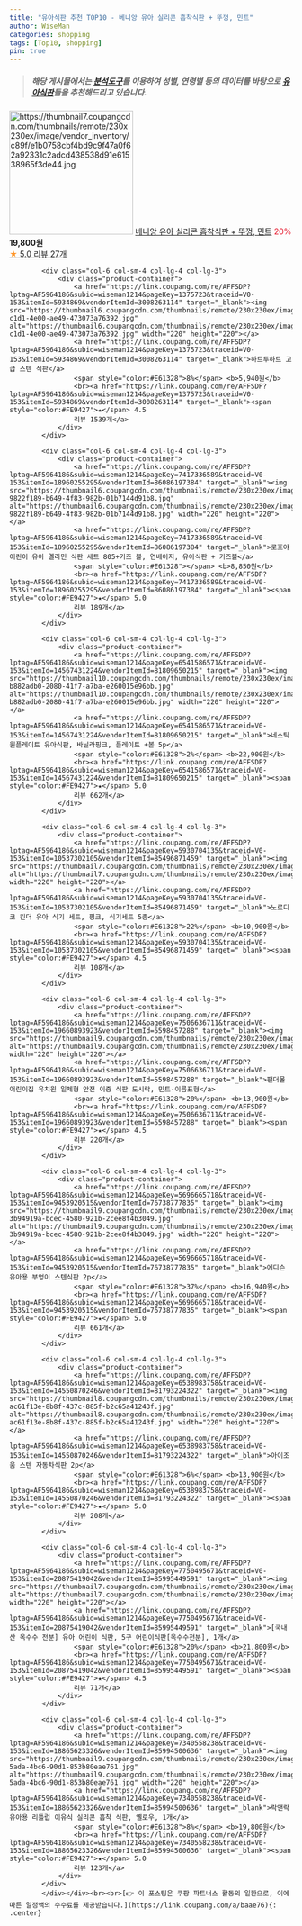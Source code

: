 ```yaml
---
title: "유아식판 추천 TOP10 - 베니앙 유아 실리콘 흡착식판 + 뚜껑, 민트"
author: WiseMan
categories: shopping
tags: [Top10, shopping]
pin: true
---
```


> ##### 해당 게시물에서는 [**분석도구**](https://itemscout.io/)를 이용하여 **성별**, **연령별** 등의 데이터를 바탕으로 [**유아식판**](https://link.coupang.com/a/baae76)들을 추천해드리고 있습니다.
<div class="container"><div class="row">
            <div class="col-6 col-sm-4 col-lg-4 col-lg-3">
                <div class="product-container">
                    <a href="https://link.coupang.com/re/AFFSDP?lptag=AF5964186&subid=wiseman1214&pageKey=1784909762&traceid=V0-153&itemId=18739174914&vendorItemId=85871494431" target="_blank"><img src="https://thumbnail7.coupangcdn.com/thumbnails/remote/230x230ex/image/vendor_inventory/c89f/e1b0758cbf4bd9c9f47a0f62a92331c2adcd438538d91e61538965f3de44.jpg" alt="https://thumbnail7.coupangcdn.com/thumbnails/remote/230x230ex/image/vendor_inventory/c89f/e1b0758cbf4bd9c9f47a0f62a92331c2adcd438538d91e61538965f3de44.jpg" width="220" height="220"></a>
                    <a href="https://link.coupang.com/re/AFFSDP?lptag=AF5964186&subid=wiseman1214&pageKey=1784909762&traceid=V0-153&itemId=18739174914&vendorItemId=85871494431" target="_blank">베니앙 유아 실리콘 흡착식판 + 뚜껑, 민트</a>
                    <span style="color:#E61328">20%</span> <b>19,800원</b>
                    <br><a href="https://link.coupang.com/re/AFFSDP?lptag=AF5964186&subid=wiseman1214&pageKey=1784909762&traceid=V0-153&itemId=18739174914&vendorItemId=85871494431" target="_blank"><span style="color:#FE9427">★</span> 5.0
                    리뷰 27개</a>
                </div>
            </div>
            
            <div class="col-6 col-sm-4 col-lg-4 col-lg-3">
                <div class="product-container">
                    <a href="https://link.coupang.com/re/AFFSDP?lptag=AF5964186&subid=wiseman1214&pageKey=1375723&traceid=V0-153&itemId=5934869&vendorItemId=3008263114" target="_blank"><img src="https://thumbnail6.coupangcdn.com/thumbnails/remote/230x230ex/image/product/image/vendoritem/2019/03/04/3008263114/42dc9714-c1d1-4e00-ae49-473073a76392.jpg" alt="https://thumbnail6.coupangcdn.com/thumbnails/remote/230x230ex/image/product/image/vendoritem/2019/03/04/3008263114/42dc9714-c1d1-4e00-ae49-473073a76392.jpg" width="220" height="220"></a>
                    <a href="https://link.coupang.com/re/AFFSDP?lptag=AF5964186&subid=wiseman1214&pageKey=1375723&traceid=V0-153&itemId=5934869&vendorItemId=3008263114" target="_blank">하트투하트 고급 스텐 식판</a>
                    <span style="color:#E61328">8%</span> <b>5,940원</b>
                    <br><a href="https://link.coupang.com/re/AFFSDP?lptag=AF5964186&subid=wiseman1214&pageKey=1375723&traceid=V0-153&itemId=5934869&vendorItemId=3008263114" target="_blank"><span style="color:#FE9427">★</span> 4.5
                    리뷰 1539개</a>
                </div>
            </div>
            
            <div class="col-6 col-sm-4 col-lg-4 col-lg-3">
                <div class="product-container">
                    <a href="https://link.coupang.com/re/AFFSDP?lptag=AF5964186&subid=wiseman1214&pageKey=7417336589&traceid=V0-153&itemId=18960255295&vendorItemId=86086197384" target="_blank"><img src="https://thumbnail6.coupangcdn.com/thumbnails/remote/230x230ex/image/retail/images/296076578661901-9822f189-b649-4f83-982b-01b7144d91b8.jpg" alt="https://thumbnail6.coupangcdn.com/thumbnails/remote/230x230ex/image/retail/images/296076578661901-9822f189-b649-4f83-982b-01b7144d91b8.jpg" width="220" height="220"></a>
                    <a href="https://link.coupang.com/re/AFFSDP?lptag=AF5964186&subid=wiseman1214&pageKey=7417336589&traceid=V0-153&itemId=18960255295&vendorItemId=86086197384" target="_blank">로흐야 어린이 유아 멜라민 식판 세트 805+키즈 볼, 연베이지, 유아식판 + 키즈볼</a>
                    <span style="color:#E61328"></span> <b>8,850원</b>
                    <br><a href="https://link.coupang.com/re/AFFSDP?lptag=AF5964186&subid=wiseman1214&pageKey=7417336589&traceid=V0-153&itemId=18960255295&vendorItemId=86086197384" target="_blank"><span style="color:#FE9427">★</span> 5.0
                    리뷰 189개</a>
                </div>
            </div>
            
            <div class="col-6 col-sm-4 col-lg-4 col-lg-3">
                <div class="product-container">
                    <a href="https://link.coupang.com/re/AFFSDP?lptag=AF5964186&subid=wiseman1214&pageKey=6541586571&traceid=V0-153&itemId=14567431224&vendorItemId=81809650215" target="_blank"><img src="https://thumbnail10.coupangcdn.com/thumbnails/remote/230x230ex/image/retail/images/2636848488666095-b882adb0-2080-41f7-a7ba-e260015e96bb.jpg" alt="https://thumbnail10.coupangcdn.com/thumbnails/remote/230x230ex/image/retail/images/2636848488666095-b882adb0-2080-41f7-a7ba-e260015e96bb.jpg" width="220" height="220"></a>
                    <a href="https://link.coupang.com/re/AFFSDP?lptag=AF5964186&subid=wiseman1214&pageKey=6541586571&traceid=V0-153&itemId=14567431224&vendorItemId=81809650215" target="_blank">네스틱 원플레이트 유아식판, 바닐라핑크, 플레이트 +볼 5p</a>
                    <span style="color:#E61328">2%</span> <b>22,900원</b>
                    <br><a href="https://link.coupang.com/re/AFFSDP?lptag=AF5964186&subid=wiseman1214&pageKey=6541586571&traceid=V0-153&itemId=14567431224&vendorItemId=81809650215" target="_blank"><span style="color:#FE9427">★</span> 5.0
                    리뷰 662개</a>
                </div>
            </div>
            
            <div class="col-6 col-sm-4 col-lg-4 col-lg-3">
                <div class="product-container">
                    <a href="https://link.coupang.com/re/AFFSDP?lptag=AF5964186&subid=wiseman1214&pageKey=5930704135&traceid=V0-153&itemId=10537302105&vendorItemId=85496871459" target="_blank"><img src="https://thumbnail7.coupangcdn.com/thumbnails/remote/230x230ex/image/vendor_inventory/725a/683c466457d6bcb256394b376de9b2a4844d031d30c3ddc6767b24d0b26c.jpg" alt="https://thumbnail7.coupangcdn.com/thumbnails/remote/230x230ex/image/vendor_inventory/725a/683c466457d6bcb256394b376de9b2a4844d031d30c3ddc6767b24d0b26c.jpg" width="220" height="220"></a>
                    <a href="https://link.coupang.com/re/AFFSDP?lptag=AF5964186&subid=wiseman1214&pageKey=5930704135&traceid=V0-153&itemId=10537302105&vendorItemId=85496871459" target="_blank">노르디코 킨더 유아 식기 세트, 핑크, 식기세트 5종</a>
                    <span style="color:#E61328">22%</span> <b>10,900원</b>
                    <br><a href="https://link.coupang.com/re/AFFSDP?lptag=AF5964186&subid=wiseman1214&pageKey=5930704135&traceid=V0-153&itemId=10537302105&vendorItemId=85496871459" target="_blank"><span style="color:#FE9427">★</span> 4.5
                    리뷰 108개</a>
                </div>
            </div>
            
            <div class="col-6 col-sm-4 col-lg-4 col-lg-3">
                <div class="product-container">
                    <a href="https://link.coupang.com/re/AFFSDP?lptag=AF5964186&subid=wiseman1214&pageKey=7506636711&traceid=V0-153&itemId=19660893923&vendorItemId=5598457288" target="_blank"><img src="https://thumbnail9.coupangcdn.com/thumbnails/remote/230x230ex/image/vendor_inventory/67cf/dfe016fc16568a4cc82a1a3907eecb8d06848f591cdfc7d390980cbe0b08.jpg" alt="https://thumbnail9.coupangcdn.com/thumbnails/remote/230x230ex/image/vendor_inventory/67cf/dfe016fc16568a4cc82a1a3907eecb8d06848f591cdfc7d390980cbe0b08.jpg" width="220" height="220"></a>
                    <a href="https://link.coupang.com/re/AFFSDP?lptag=AF5964186&subid=wiseman1214&pageKey=7506636711&traceid=V0-153&itemId=19660893923&vendorItemId=5598457288" target="_blank">팬더몰 어린이집 유치원 일체형 안전 이중 식판 도시락, 민트-이름표형</a>
                    <span style="color:#E61328">20%</span> <b>13,900원</b>
                    <br><a href="https://link.coupang.com/re/AFFSDP?lptag=AF5964186&subid=wiseman1214&pageKey=7506636711&traceid=V0-153&itemId=19660893923&vendorItemId=5598457288" target="_blank"><span style="color:#FE9427">★</span> 4.5
                    리뷰 220개</a>
                </div>
            </div>
            
            <div class="col-6 col-sm-4 col-lg-4 col-lg-3">
                <div class="product-container">
                    <a href="https://link.coupang.com/re/AFFSDP?lptag=AF5964186&subid=wiseman1214&pageKey=5696665718&traceid=V0-153&itemId=9453920515&vendorItemId=76738777835" target="_blank"><img src="https://thumbnail9.coupangcdn.com/thumbnails/remote/230x230ex/image/retail/images/3671055137615193-3b94919a-bcec-4580-921b-2cee8f4b3049.jpg" alt="https://thumbnail9.coupangcdn.com/thumbnails/remote/230x230ex/image/retail/images/3671055137615193-3b94919a-bcec-4580-921b-2cee8f4b3049.jpg" width="220" height="220"></a>
                    <a href="https://link.coupang.com/re/AFFSDP?lptag=AF5964186&subid=wiseman1214&pageKey=5696665718&traceid=V0-153&itemId=9453920515&vendorItemId=76738777835" target="_blank">에디슨 유아용 부엉이 스텐식판 2p</a>
                    <span style="color:#E61328">37%</span> <b>16,940원</b>
                    <br><a href="https://link.coupang.com/re/AFFSDP?lptag=AF5964186&subid=wiseman1214&pageKey=5696665718&traceid=V0-153&itemId=9453920515&vendorItemId=76738777835" target="_blank"><span style="color:#FE9427">★</span> 5.0
                    리뷰 661개</a>
                </div>
            </div>
            
            <div class="col-6 col-sm-4 col-lg-4 col-lg-3">
                <div class="product-container">
                    <a href="https://link.coupang.com/re/AFFSDP?lptag=AF5964186&subid=wiseman1214&pageKey=6538983758&traceid=V0-153&itemId=14550870246&vendorItemId=81793224322" target="_blank"><img src="https://thumbnail8.coupangcdn.com/thumbnails/remote/230x230ex/image/retail/images/1229688763922403-ac61f13e-8b8f-437c-885f-b2c65a41243f.jpg" alt="https://thumbnail8.coupangcdn.com/thumbnails/remote/230x230ex/image/retail/images/1229688763922403-ac61f13e-8b8f-437c-885f-b2c65a41243f.jpg" width="220" height="220"></a>
                    <a href="https://link.coupang.com/re/AFFSDP?lptag=AF5964186&subid=wiseman1214&pageKey=6538983758&traceid=V0-153&itemId=14550870246&vendorItemId=81793224322" target="_blank">아이조움 스텐 자동차식판 2p</a>
                    <span style="color:#E61328">6%</span> <b>13,900원</b>
                    <br><a href="https://link.coupang.com/re/AFFSDP?lptag=AF5964186&subid=wiseman1214&pageKey=6538983758&traceid=V0-153&itemId=14550870246&vendorItemId=81793224322" target="_blank"><span style="color:#FE9427">★</span> 5.0
                    리뷰 208개</a>
                </div>
            </div>
            
            <div class="col-6 col-sm-4 col-lg-4 col-lg-3">
                <div class="product-container">
                    <a href="https://link.coupang.com/re/AFFSDP?lptag=AF5964186&subid=wiseman1214&pageKey=7750495671&traceid=V0-153&itemId=20875419042&vendorItemId=85995449591" target="_blank"><img src="https://thumbnail7.coupangcdn.com/thumbnails/remote/230x230ex/image/vendor_inventory/b9f8/a1b746e796f25d54da2eb2c6e9ca730bdd7a232a999d1f86fe013ecb3df4.jpg" alt="https://thumbnail7.coupangcdn.com/thumbnails/remote/230x230ex/image/vendor_inventory/b9f8/a1b746e796f25d54da2eb2c6e9ca730bdd7a232a999d1f86fe013ecb3df4.jpg" width="220" height="220"></a>
                    <a href="https://link.coupang.com/re/AFFSDP?lptag=AF5964186&subid=wiseman1214&pageKey=7750495671&traceid=V0-153&itemId=20875419042&vendorItemId=85995449591" target="_blank">[국내산 옥수수 전분] 유아 어린이 식판, 5구 어린이식판[옥수수전분], 1개</a>
                    <span style="color:#E61328">20%</span> <b>21,800원</b>
                    <br><a href="https://link.coupang.com/re/AFFSDP?lptag=AF5964186&subid=wiseman1214&pageKey=7750495671&traceid=V0-153&itemId=20875419042&vendorItemId=85995449591" target="_blank"><span style="color:#FE9427">★</span> 4.5
                    리뷰 71개</a>
                </div>
            </div>
            
            <div class="col-6 col-sm-4 col-lg-4 col-lg-3">
                <div class="product-container">
                    <a href="https://link.coupang.com/re/AFFSDP?lptag=AF5964186&subid=wiseman1214&pageKey=7340558238&traceid=V0-153&itemId=18865623326&vendorItemId=85994500636" target="_blank"><img src="https://thumbnail9.coupangcdn.com/thumbnails/remote/230x230ex/image/retail/images/2023/05/17/16/0/e329e285-5ada-4bc6-90d1-853b80eae761.jpg" alt="https://thumbnail9.coupangcdn.com/thumbnails/remote/230x230ex/image/retail/images/2023/05/17/16/0/e329e285-5ada-4bc6-90d1-853b80eae761.jpg" width="220" height="220"></a>
                    <a href="https://link.coupang.com/re/AFFSDP?lptag=AF5964186&subid=wiseman1214&pageKey=7340558238&traceid=V0-153&itemId=18865623326&vendorItemId=85994500636" target="_blank">락앤락 유아용 리틀럽 이유식 실리콘 흡착 식판, 옐로우, 1개</a>
                    <span style="color:#E61328">8%</span> <b>19,800원</b>
                    <br><a href="https://link.coupang.com/re/AFFSDP?lptag=AF5964186&subid=wiseman1214&pageKey=7340558238&traceid=V0-153&itemId=18865623326&vendorItemId=85994500636" target="_blank"><span style="color:#FE9427">★</span> 5.0
                    리뷰 123개</a>
                </div>
            </div>
            </div></div><br><br>[👉 이 포스팅은 쿠팡 파트너스 활동의 일환으로, 이에 따른 일정액의 수수료를 제공받습니다.](https://link.coupang.com/a/baae76){: .center}